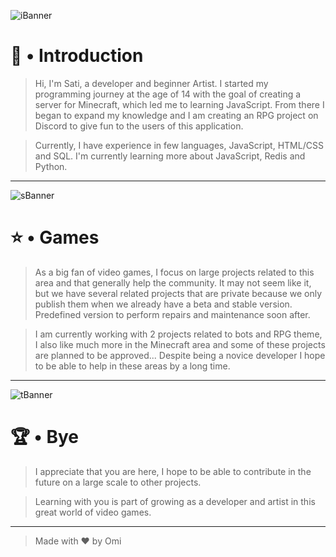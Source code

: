 <!--== Introduction Banner ==-->

![iBanner](https://preview.redd.it/mvhsi4hbry051.png?width=640&crop=smart&auto=webp&s=0187649495c60ff7463ce5d88a684fd475fac06c)

<!--=== Introduction ===-->

# 👋 • Introduction

> Hi, I'm Sati, a developer and beginner Artist. I started my programming journey at the age of 14 with the goal of creating a server for Minecraft, which led me to learning JavaScript. From there I began to expand my knowledge and I am creating an RPG project on Discord to give fun to the users of this application.

> Currently, I have experience in few languages, JavaScript, HTML/CSS and SQL. I'm currently learning more about JavaScript, Redis and Python.

---

<!--=== Second Banner ==-->

![sBanner](https://i.redd.it/bx5x3almcek01.jpg)

<!--=== Discord ===-->

# ⭐ • Games

> As a big fan of video games, I focus on large projects related to this area and that generally help the community. It may not seem like it, but we have several related projects that are private because we only publish them when we already have a beta and stable version. Predefined version to perform repairs and maintenance soon after.

> I am currently working with 2 projects related to bots and RPG theme, I also like much more in the Minecraft area and some of these projects are planned to be approved... Despite being a novice developer I hope to be able to help in these areas by a long time.

--- 

<!---=== Third Banner ===-->

![tBanner](https://i.pinimg.com/originals/46/0c/bd/460cbd085e34e1610880f1b34ec8e79e.png)

# 🏆 • Bye

> I appreciate that you are here, I hope to be able to contribute in the future on a large scale to other projects.

> Learning with you is part of growing as a developer and artist in this great world of video games.

---

> Made with ❤ by Omi
